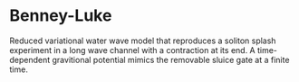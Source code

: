 # Benney-Luke

Reduced variational water wave model that reproduces a soliton splash experiment in a long wave channel with a contraction at 
its end. A time-dependent gravitional potential mimics the removable sluice gate at a finite time.
